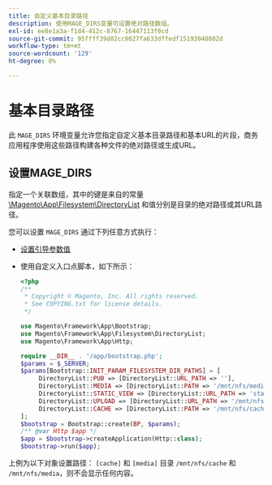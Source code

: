```yaml
---
title: 自定义基本目录路径
description: 使用MAGE_DIRS变量可设置绝对路径数组。
exl-id: ee8e1a3a-f1d4-412c-8767-16447113f0cd
source-git-commit: 95ffff39d82cc9027fa633dffedf15193040802d
workflow-type: tm+mt
source-wordcount: '129'
ht-degree: 0%

---
```


# 基本目录路径

此 `MAGE_DIRS` 环境变量允许您指定自定义基本目录路径和基本URL的片段，商务应用程序使用这些路径构建各种文件的绝对路径或生成URL。

## 设置MAGE_DIRS

指定一个关联数组，其中的键是来自的常量 [\\Magento\\App\\Filesystem\\DirectoryList][directory-list] 和值分别是目录的绝对路径或其URL路径。

您可以设置 `MAGE_DIRS` 通过下列任意方式执行：

- [设置引导参数值](../bootstrap/set-parameters.md)
- 使用自定义入口点脚本，如下所示：

   ```php
   <?php
   /**
    * Copyright © Magento, Inc. All rights reserved.
    * See COPYING.txt for license details.
    */
   
   use Magento\Framework\App\Bootstrap;
   use Magento\Framework\App\Filesystem\DirectoryList;
   use Magento\Framework\App\Http;
   
   require __DIR__ . '/app/bootstrap.php';
   $params = $_SERVER;
   $params[Bootstrap::INIT_PARAM_FILESYSTEM_DIR_PATHS] = [
        DirectoryList::PUB => [DirectoryList::URL_PATH => ''],
        DirectoryList::MEDIA => [DirectoryList::PATH => '/mnt/nfs/media', DirectoryList::URL_PATH => ''],
        DirectoryList::STATIC_VIEW => [DirectoryList::URL_PATH => 'static'],
        DirectoryList::UPLOAD => [DirectoryList::URL_PATH => '/mnt/nfs/media/upload'],
        DirectoryList::CACHE => [DirectoryList::PATH => '/mnt/nfs/cache'],
   ];
   $bootstrap = Bootstrap::create(BP, $params);
   /** @var Http $app */
   $app = $bootstrap->createApplication(Http::class);
   $bootstrap->run($app);
   ```

上例为以下对象设置路径： `[cache]` 和 `[media]` 目录 `/mnt/nfs/cache` 和 `/mnt/nfs/media`，则不会显示任何内容。

<!-- link definitions -->

[directory-list]: https://github.com/magento/magento2/blob/2.4/lib/internal/Magento/Framework/App/Filesystem/DirectoryList.php
